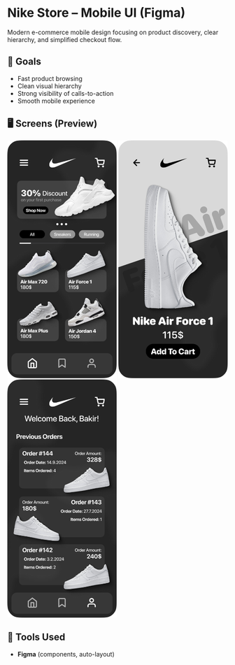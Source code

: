 # Nike Store – Mobile UI (Figma)

Modern e-commerce mobile design focusing on product discovery, clear hierarchy, and simplified checkout flow.

## 🎯 Goals
- Fast product browsing
- Clean visual hierarchy
- Strong visibility of calls-to-action
- Smooth mobile experience

## 🖥️ Screens (Preview)
<img src="/screenshots/home.png" width="250"/>
<img src="/screenshots/shoe.png" width="250"/>
<img src="/screenshots/profile.png" width="250"/>

## 🧩 Tools Used
- **Figma** (components, auto-layout)
